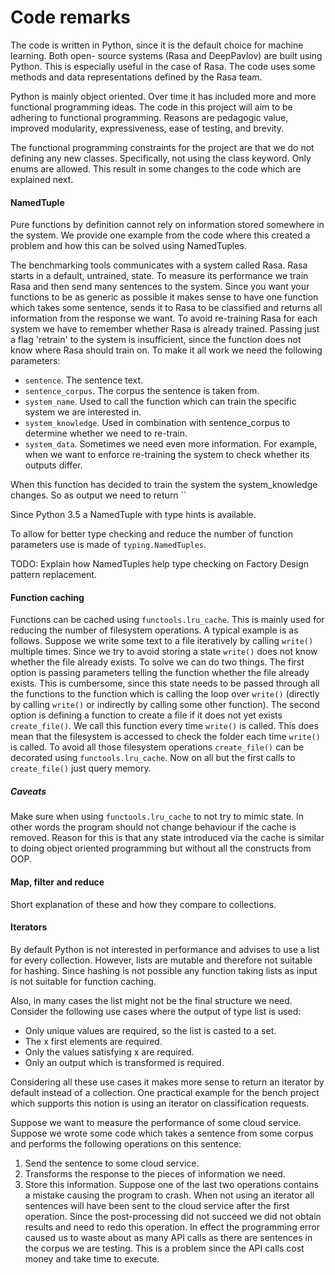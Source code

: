 # Code remarks

The code is written in Python, since it is the default choice for machine learning. Both open-
source systems (Rasa and DeepPavlov) are built using Python. This is especially useful in the 
case of Rasa. The code uses some methods and data representations defined by the Rasa team. 

Python is mainly object oriented. Over time it has included more and more functional programming
ideas. The code in this project will aim to be adhering to functional programming. 
Reasons are pedagogic value, improved modularity, expressiveness, ease of testing, and brevity. 

The functional programming constraints for the project are that we do not defining any new 
classes. Specifically, not using the class keyword. Only enums are allowed. This result in some
changes to the code which are explained next.

#### NamedTuple
Pure functions by definition cannot rely on information stored somewhere in the system. We 
provide one example from the code where this created a problem and how this can be solved using
NamedTuples. 

The benchmarking tools communicates with a system called Rasa. Rasa starts in 
a default, untrained, state. To measure its performance we train Rasa and then send many 
sentences to the system. Since you want your functions to be as generic as possible
it makes sense to have one function which takes some sentence, sends it to Rasa to be 
classified and returns all information from the response we want. To avoid re-training Rasa
for each system we have to remember whether Rasa is already trained. Passing just a flag
'retrain' to the system is insufficient, since the function does not know where Rasa should 
train on. To make it all work we need the following parameters:
- `sentence`. The sentence text.
- `sentence_corpus`. The corpus the sentence is taken from.
- `system_name`. Used to call the function which can train the specific system we are interested in.
- `system_knowledge`. Used in combination with sentence_corpus to determine whether we need to re-train.
- `system_data`. Sometimes we need even more information. For example, when we want to enforce 
re-training the system to check whether its outputs differ.

When this function has decided to train the system the system_knowledge changes. So as output
we need to return ``

Since Python 3.5 a NamedTuple with type hints is available. 

To allow for better type checking and reduce the number of function parameters 
use is made of `typing.NamedTuples`. 

TODO: Explain how NamedTuples help type checking on Factory Design pattern replacement.

#### Function caching
Functions can be cached using `functools.lru_cache`. This is mainly used for reducing 
the number of filesystem operations. A typical example is as follows. Suppose we write some
text to a file iteratively by calling `write()` multiple times. Since we try to avoid 
storing a state `write()` does not know whether the file already exists. To solve we can do
two things. The first option is passing parameters telling the function whether the file 
already exists. This is cumbersome, since this state needs to be passed through all the 
functions to the function which is calling the loop over `write()` (directly by calling 
`write()` or indirectly by calling some other function). The second option is defining
a function to create a file if it does not yet exists `create_file()`. We call this function
every time `write()` is called. This does mean that the filesystem is accessed to check the
folder each time `write()` is called. To avoid all those filesystem operations `create_file()`
can be decorated using `functools.lru_cache`. Now on all but the first calls to `create_file()`
just query memory.

##### Caveats
Make sure when using `functools.lru_cache` to not try to mimic state. In other words the
program should not change behaviour if the cache is removed. Reason for this is that any 
state introduced via the cache is similar to doing object oriented programming but without
all the constructs from OOP.

#### Map, filter and reduce
Short explanation of these and how they compare to collections.

#### Iterators
By default Python is not interested in performance and advises to use a list for every 
collection. However, lists are mutable and therefore not suitable for hashing. Since hashing 
is not possible any function taking lists as input is not suitable for function caching. 

Also, in many cases the list might not be the final structure we need. Consider the following
use cases where the output of type list is used:
- Only unique values are required, so the list is casted to a set.
- The x first elements are required. 
- Only the values satisfying x are required.
- Only an output which is transformed is required.

Considering all these use cases it makes more sense to return an iterator by default instead 
of a collection. One practical example for the bench project which supports this notion is
using an iterator on classification requests. 

Suppose we want to measure the performance of some cloud service. Suppose we wrote some code 
which takes a sentence from some corpus and performs the following operations on this 
sentence:
1. Send the sentence to some cloud service.
2. Transforms the response to the pieces of information we need.
3. Store this information.
Suppose one of the last two operations contains a mistake causing the program to crash. 
When not using an iterator all sentences will have been sent to the cloud service after 
the first operation. Since the post-processing did not succeed we did not obtain results and
need to redo this operation. In effect the programming error caused us to waste about as
many API calls as there are sentences in the corpus we are testing. This is a problem since
the API calls cost money and take time to execute.